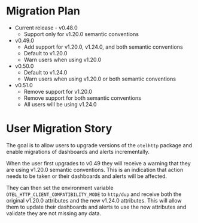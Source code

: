 # Migration Plan
- Current release - v0.48.0
    - Support only for v1.20.0 semantic conventions
- v0.49.0
    - Add support for v1.20.0, v1.24.0, and both semantic conventions
    - Default to v1.20.0
    - Warn users when using v1.20.0
- v0.50.0
    - Default to v1.24.0
    - Warn users when using v1.20.0 or both semantic conventions
- v0.51.0
    - Remove support for v1.20.0
    - Remove support for both semantic conventions
    - All users will be using v1.24.0

# User Migration Story
The goal is to allow users to upgrade versions of the `otelhttp` package and enable migrations of dashboards and alerts incrementally.

When the user first upgrades to v0.49 they will receive a warning that they are using v1.20.0 semantic conventions. This is an indication that action needs to be taken or their dashboards and alerts will be affected.

They can then set the environment variable `OTEL_HTTP_CLIENT_COMPATIBILITY_MODE` to `http/dup` and receive both the original v1.20.0 attributes and the new v1.24.0 attributes. This will allow them to update their dashboards and alerts to use the new attributes and validate they are not missing any data.

